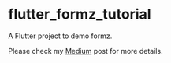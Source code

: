 # flutter_formz_tutorial

A Flutter project to demo formz.


Please check my [Medium](https://makai0117.medium.com/flutter-package-formz-將表單輸入的驗證簡單化-81ea323423f8) post for more details.
